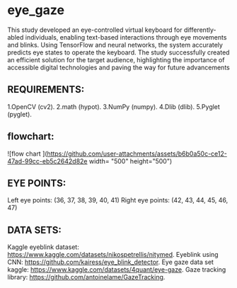 # eye_gaze


This study developed an eye-controlled virtual keyboard for differently-abled individuals, enabling text-based interactions through eye movements and blinks. Using TensorFlow and neural networks, the system accurately predicts eye states to operate the keyboard. The study successfully created an efficient solution for the target audience, highlighting the importance of accessible digital technologies and paving the way for future advancements



## REQUIREMENTS:

1.OpenCV (cv2).
2.math (hypot).
3.NumPy (numpy).
4.Dlib (dlib).
5.Pyglet (pyglet).

## flowchart:
![flow chart ](https://github.com/user-attachments/assets/b6b0a50c-ce12-47ad-99cc-eb5c2642d82e width= "500" height="500")

## EYE POINTS:

Left eye points: (36, 37, 38, 39, 40, 41)
Right eye points: (42, 43, 44, 45, 46, 47)


## DATA SETS: 


Kaggle eyeblink dataset: https://www.kaggle.com/datasets/nikospetrellis/nitymed.
Eyeblink using CNN: https://github.com/kairess/eye_blink_detector.
Eye gaze data set kaggle: https://www.kaggle.com/datasets/4quant/eye-gaze. 
Gaze tracking library: https://github.com/antoinelame/GazeTracking.

